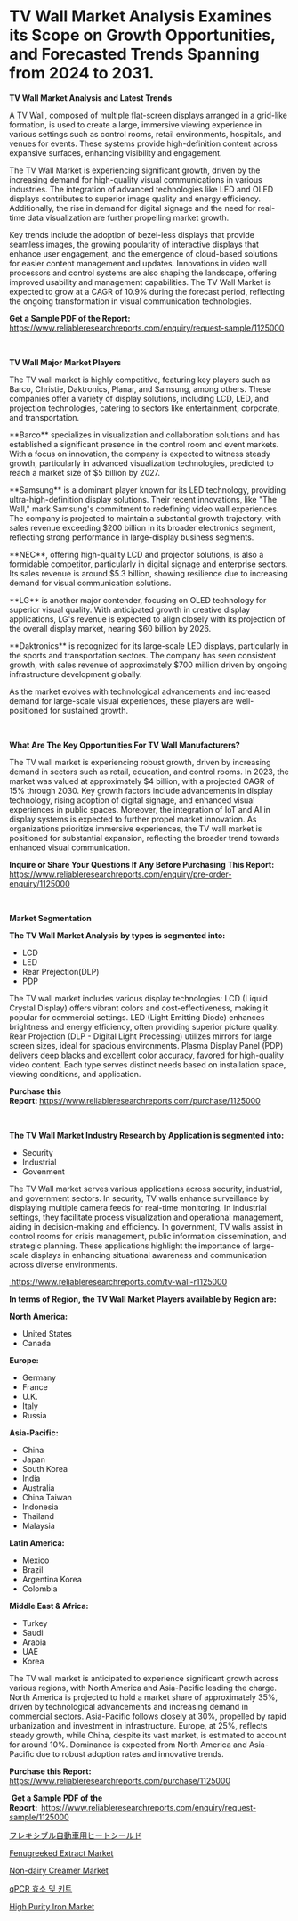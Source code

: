 <p><h1>TV Wall Market Analysis Examines its Scope on Growth Opportunities, and Forecasted Trends Spanning from 2024 to 2031.</h1></p><p><strong>TV Wall Market Analysis and Latest Trends</strong></p>
<p><p>A TV Wall, composed of multiple flat-screen displays arranged in a grid-like formation, is used to create a large, immersive viewing experience in various settings such as control rooms, retail environments, hospitals, and venues for events. These systems provide high-definition content across expansive surfaces, enhancing visibility and engagement.</p><p>The TV Wall Market is experiencing significant growth, driven by the increasing demand for high-quality visual communications in various industries. The integration of advanced technologies like LED and OLED displays contributes to superior image quality and energy efficiency. Additionally, the rise in demand for digital signage and the need for real-time data visualization are further propelling market growth.</p><p>Key trends include the adoption of bezel-less displays that provide seamless images, the growing popularity of interactive displays that enhance user engagement, and the emergence of cloud-based solutions for easier content management and updates. Innovations in video wall processors and control systems are also shaping the landscape, offering improved usability and management capabilities. The TV Wall Market is expected to grow at a CAGR of 10.9% during the forecast period, reflecting the ongoing transformation in visual communication technologies.</p></p>
<p><strong>Get a Sample PDF of the Report:&nbsp;</strong> <a href="https://www.reliableresearchreports.com/enquiry/request-sample/1125000">https://www.reliableresearchreports.com/enquiry/request-sample/1125000</a></p>
<p>&nbsp;</p>
<p><strong>TV Wall Major Market Players</strong></p>
<p><p>The TV wall market is highly competitive, featuring key players such as Barco, Christie, Daktronics, Planar, and Samsung, among others. These companies offer a variety of display solutions, including LCD, LED, and projection technologies, catering to sectors like entertainment, corporate, and transportation.</p><p>**Barco** specializes in visualization and collaboration solutions and has established a significant presence in the control room and event markets. With a focus on innovation, the company is expected to witness steady growth, particularly in advanced visualization technologies, predicted to reach a market size of $5 billion by 2027.</p><p>**Samsung** is a dominant player known for its LED technology, providing ultra-high-definition display solutions. Their recent innovations, like "The Wall," mark Samsung's commitment to redefining video wall experiences. The company is projected to maintain a substantial growth trajectory, with sales revenue exceeding $200 billion in its broader electronics segment, reflecting strong performance in large-display business segments.</p><p>**NEC**, offering high-quality LCD and projector solutions, is also a formidable competitor, particularly in digital signage and enterprise sectors. Its sales revenue is around $5.3 billion, showing resilience due to increasing demand for visual communication solutions.</p><p>**LG** is another major contender, focusing on OLED technology for superior visual quality. With anticipated growth in creative display applications, LG's revenue is expected to align closely with its projection of the overall display market, nearing $60 billion by 2026.</p><p>**Daktronics** is recognized for its large-scale LED displays, particularly in the sports and transportation sectors. The company has seen consistent growth, with sales revenue of approximately $700 million driven by ongoing infrastructure development globally.</p><p>As the market evolves with technological advancements and increased demand for large-scale visual experiences, these players are well-positioned for sustained growth.</p></p>
<p>&nbsp;</p>
<p><strong>What Are The Key Opportunities For TV Wall Manufacturers?</strong></p>
<p><p>The TV wall market is experiencing robust growth, driven by increasing demand in sectors such as retail, education, and control rooms. In 2023, the market was valued at approximately $4 billion, with a projected CAGR of 15% through 2030. Key growth factors include advancements in display technology, rising adoption of digital signage, and enhanced visual experiences in public spaces. Moreover, the integration of IoT and AI in display systems is expected to further propel market innovation. As organizations prioritize immersive experiences, the TV wall market is positioned for substantial expansion, reflecting the broader trend towards enhanced visual communication.</p></p>
<p><strong>Inquire or Share Your Questions If Any Before Purchasing This Report:</strong> <a href="https://www.reliableresearchreports.com/enquiry/pre-order-enquiry/1125000">https://www.reliableresearchreports.com/enquiry/pre-order-enquiry/1125000</a></p>
<p>&nbsp;</p>
<p><strong>Market Segmentation</strong></p>
<p><strong>The TV Wall Market Analysis by types is segmented into:</strong></p>
<p><ul><li>LCD</li><li>LED</li><li>Rear Prejection(DLP)</li><li>PDP</li></ul></p>
<p><p>The TV wall market includes various display technologies: LCD (Liquid Crystal Display) offers vibrant colors and cost-effectiveness, making it popular for commercial settings. LED (Light Emitting Diode) enhances brightness and energy efficiency, often providing superior picture quality. Rear Projection (DLP - Digital Light Processing) utilizes mirrors for large screen sizes, ideal for spacious environments. Plasma Display Panel (PDP) delivers deep blacks and excellent color accuracy, favored for high-quality video content. Each type serves distinct needs based on installation space, viewing conditions, and application.</p></p>
<p><strong>Purchase this Report:&nbsp;</strong><a href="https://www.reliableresearchreports.com/purchase/1125000">https://www.reliableresearchreports.com/purchase/1125000</a></p>
<p>&nbsp;</p>
<p><strong>The TV Wall Market Industry Research by Application is segmented into:</strong></p>
<p><ul><li>Security</li><li>Industrial</li><li>Govenment</li></ul></p>
<p><p>The TV Wall market serves various applications across security, industrial, and government sectors. In security, TV walls enhance surveillance by displaying multiple camera feeds for real-time monitoring. In industrial settings, they facilitate process visualization and operational management, aiding in decision-making and efficiency. In government, TV walls assist in control rooms for crisis management, public information dissemination, and strategic planning. These applications highlight the importance of large-scale displays in enhancing situational awareness and communication across diverse environments.</p></p>
<p><a href="https://www.reliableresearchreports.com/tv-wall-r1125000">&nbsp;https://www.reliableresearchreports.com/tv-wall-r1125000</a></p>
<p><strong>In terms of Region, the TV Wall Market Players available by Region are:</strong></p>
<p>
    <p> <strong> North America: </strong>
        <ul>
            <li>United States</li>
            <li>Canada</li>
        </ul>
        </p> 
    <p> <strong> Europe: </strong>
        <ul>
            <li>Germany</li>
            <li>France</li>
            <li>U.K.</li>
            <li>Italy</li>
            <li>Russia</li>
        </ul>
        </p> 
    <p> <strong> Asia-Pacific: </strong>
        <ul>
            <li>China</li>
            <li>Japan</li>
            <li>South Korea</li>
            <li>India</li>
            <li>Australia</li>
            <li>China Taiwan</li>
            <li>Indonesia</li>
            <li>Thailand</li>
            <li>Malaysia</li>
        </ul>
        </p> 
    <p> <strong> Latin America: </strong>
        <ul>
            <li>Mexico</li>
            <li>Brazil</li>
            <li>Argentina Korea</li>
            <li>Colombia</li>
        </ul>
        </p> 
    <p> <strong> Middle East & Africa: </strong>
        <ul>
            <li>Turkey</li>
            <li>Saudi</li>
            <li>Arabia</li>
            <li>UAE</li>
            <li>Korea</li>
        </ul>
    </p>
    </p>
<p><p>The TV wall market is anticipated to experience significant growth across various regions, with North America and Asia-Pacific leading the charge. North America is projected to hold a market share of approximately 35%, driven by technological advancements and increasing demand in commercial sectors. Asia-Pacific follows closely at 30%, propelled by rapid urbanization and investment in infrastructure. Europe, at 25%, reflects steady growth, while China, despite its vast market, is estimated to account for around 10%. Dominance is expected from North America and Asia-Pacific due to robust adoption rates and innovative trends.</p></p>
<p><strong>Purchase this Report: </strong><a href="https://www.reliableresearchreports.com/purchase/1125000">https://www.reliableresearchreports.com/purchase/1125000</a></p>
<p>&nbsp;<strong>Get a Sample PDF of the Report:&nbsp;&nbsp;</strong><a href="https://www.reliableresearchreports.com/enquiry/request-sample/1125000">https://www.reliableresearchreports.com/enquiry/request-sample/1125000</a></p>
<p><strong></strong></p>
<p><p><a href="https://medium.com/@qarpaiop35/flexible-automotive-heat-shield-market-%E3%81%AE%E3%82%B0%E3%83%AD%E3%83%BC%E3%83%90%E3%83%AB%E5%B8%82%E5%A0%B4%E6%A6%82%E8%A6%81%E3%81%AF-%E4%B8%96%E7%95%8C%E3%81%8A%E3%82%88%E3%81%B3%E4%B8%BB%E8%A6%81%E5%B8%82%E5%A0%B4%E3%81%AB%E3%81%8A%E3%81%91%E3%82%8B%E6%A5%AD%E7%95%8C%E3%81%AB%E5%BD%B1%E9%9F%BF%E3%82%92%E4%B8%8E%E3%81%88%E3%82%8B%E4%B8%BB%E8%A6%81%E3%81%AA%E3%83%88%E3%83%AC%E3%83%B3%E3%83%89%E3%81%AB%E3%81%A4%E3%81%84%E3%81%A6-%E7%8B%AC%E8%87%AA%E3%81%AE%E8%A6%96%E7%82%B9%E3%82%92%E6%8F%90%E4%BE%9B%E3%81%97%E3%81%BE%E3%81%99-67033c57d68a">フレキシブル自動車用ヒートシールド</a></p><p><a href="https://medium.com/@laynam454545/what-is-fenugreeked-extract-market-e70aa43b7628">Fenugreeked Extract Market</a></p><p><a href="https://github.com/CarolynWatkins697/Market-Research-Report-List-1/blob/main/non-dairy-creamer-market.md">Non-dairy Creamer Market</a></p><p><a href="https://medium.com/@reyeshowell_6566/%EC%84%B8%EA%B3%84-qpcr-enzymes-and-kit-market-%EC%9D%80-2024%EC%97%90%EC%84%9C-2031%EB%A1%9C-%EC%97%B0%ED%8F%89%EA%B7%A0-%EC%A6%9D%EA%B0%80%EC%9C%A8%EC%9D%84-%EB%B3%B4%EC%9D%BC-%EA%B2%83%EC%9C%BC%EB%A1%9C-%EC%98%88%EC%83%81%EB%90%A9%EB%8B%88%EB%8B%A4-5f219098e820">qPCR 효소 및 키트</a></p><p><a href="https://issuu.com/reportprime-2/docs/high-purity-iron-market-size-2030.p_7f529c0720e420">High Purity Iron Market</a></p></p>